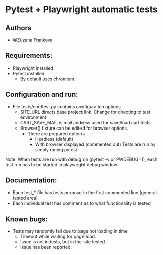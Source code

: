 # Pytest + Playwright automatic tests

## Authors
- [@Zuzana Frankova](https://www.github.com/zuzik525)

## Requirements: 
- Playwright installed
- Pytest installed
  - By default uses chromium.

## Configuration and run: 
- File tests/conftest.py contains configuration options
  - SITE_URL directs base project link. Change for directing to test environment
  - CART_SAVE_MAIL is mail address used for save/load cart tests. 
  - Browser() fixture can be edited for browser options.
    - There are prepared options
      - Headless (default)
      - With browser displayed (commented out)
Tests are run by simply runing pytest.

Note: When tests are run with debug on (pytest -v or PWDEBUG=1), each test run has to be started in playwright debug window.

## Documentation:
- Each test_* file has tests purpose in the first commented line (general tested area)
- Each individual test has comment as to what functionality is tested

## Known bugs:
- Tests may randomly fail due to page not loading in time 
  - Timeout while waiting for page load. 
  - Issue is not in tests, but in the site tested. 
  - Issue has been reported.
